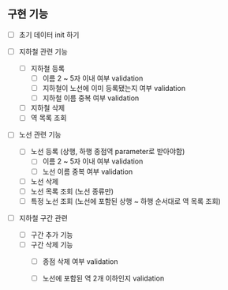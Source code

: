 ## 구현 기능

- [ ] 초기 데이터 init 하기

- [ ] 지하철 관련 기능

  - [ ] 지하철 등록
    - [ ] 이름 2 ~ 5자 이내 여부 validation
    - [ ] 지하철이 노선에 이미 등록됐는지 여부 validation
    - [ ] 지하철 이름 중복 여부 validation
  - [ ] 지하철 삭제
  - [ ] 역 목록 조회

- [ ] 노선 관련 기능

  - [ ] 노선 등록 (상행, 하행 종점역 parameter로 받아야함)
    - [ ] 이름 2 ~ 5자 이내 여부 validation
    - [ ] 노선 이름 중복 여부 validation
  - [ ] 노선 삭제
  - [ ] 노선 목록 조회 (노선 종류만)
  - [ ] 특정 노선 조회 (노선에 포함된 상행 ~ 하행 순서대로 역 목록 조회) 

- [ ] 지하철 구간 관련

  - [ ] 구간 추가 기능
  - [ ] 구간 삭제 기능
    - [ ] 종점 삭제 여부 validation
    - [ ] 노선에 포함된 역 2개 이하인지 validation

  

  